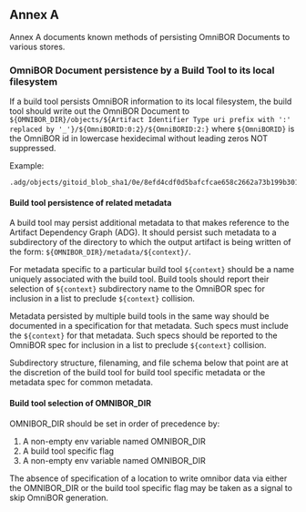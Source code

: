 ## Annex A

Annex A documents known methods of persisting OmniBOR Documents to various stores.
### OmniBOR Document persistence by a Build Tool to its local filesystem

If a build tool persists OmniBOR information to its local filesystem, the build tool should write out the OmniBOR Document to ```${OMNIBOR_DIR}/objects/${Artifact Identifier Type uri prefix with ':' replaced by '_'}/${OmniBORID:0:2}/${OmniBORID:2:}``` where ```${OmniBORID}``` is the OmniBOR id in lowercase hexidecimal without leading zeros NOT suppressed.

Example:

```
.adg/objects/gitoid_blob_sha1/0e/8efd4cdf0d5bafcfcae658c2662a73b199b301
```

#### Build tool persistence of related metadata

A build tool may persist additional metadata to that makes reference to the Artifact Dependency Graph (ADG).
It should persist such metadata to a subdirectory of the directory to which the output artifact is being written of the form: ```${OMNIBOR_DIR}/metadata/${context}/```.  

For metadata specific to a particular build tool ```${context}``` should be a name uniquely associated with the build tool.  Build tools should report their selection of ```${context}``` subdirectory name to the OmniBOR spec for inclusion in a list to preclude ```${context}``` collision.

Metadata persisted by multiple build tools in the same way should be documented in a specification for that metadata.  Such specs must include the ```${context}``` for that metadata.  Such specs should be reported to the OmniBOR spec for inclusion in a list to preclude ```${context}``` collision.

Subdirectory structure, filenaming, and file schema below that point are at the discretion of the build tool for build tool specific metadata or the metadata spec for common metadata.

#### Build tool selection of OMNIBOR_DIR

OMNIBOR_DIR should be set in order of precedence by:
1.  A non-empty env variable named OMNIBOR_DIR
1. A build tool specific flag
2. A non-empty env variable named OMNIBOR_DIR

The absence of specification of a location to write omnibor data via either the OMNIBOR_DIR or the build tool specific flag  may be taken as a signal to skip OmniBOR generation.
